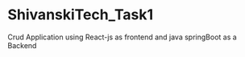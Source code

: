 # ShivanskiTech_Task1
Crud Application using React-js as frontend and java springBoot as a Backend 
